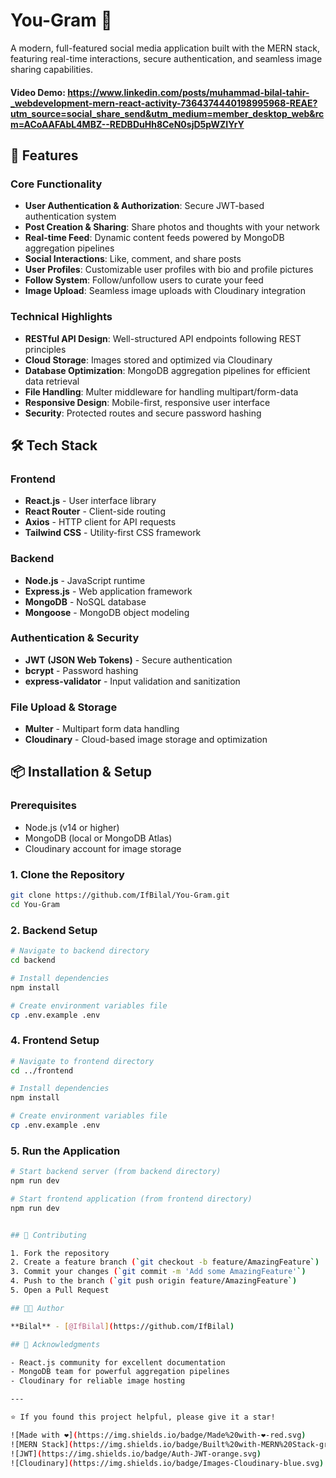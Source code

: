# You-Gram 📸

A modern, full-featured social media application built with the MERN stack, featuring real-time interactions, secure authentication, and seamless image sharing capabilities.

#### Video Demo: https://www.linkedin.com/posts/muhammad-bilal-tahir-_webdevelopment-mern-react-activity-7364374440198995968-REAE?utm_source=social_share_send&utm_medium=member_desktop_web&rcm=ACoAAFAbL4MBZ--REDBDuHh8CeN0sjD5pWZIYrY

## 🚀 Features

### Core Functionality

- **User Authentication & Authorization**: Secure JWT-based authentication system
- **Post Creation & Sharing**: Share photos and thoughts with your network
- **Real-time Feed**: Dynamic content feeds powered by MongoDB aggregation pipelines
- **Social Interactions**: Like, comment, and share posts
- **User Profiles**: Customizable user profiles with bio and profile pictures
- **Follow System**: Follow/unfollow users to curate your feed
- **Image Upload**: Seamless image uploads with Cloudinary integration

### Technical Highlights

- **RESTful API Design**: Well-structured API endpoints following REST principles
- **Cloud Storage**: Images stored and optimized via Cloudinary
- **Database Optimization**: MongoDB aggregation pipelines for efficient data retrieval
- **File Handling**: Multer middleware for handling multipart/form-data
- **Responsive Design**: Mobile-first, responsive user interface
- **Security**: Protected routes and secure password hashing

## 🛠️ Tech Stack

### Frontend

- **React.js** - User interface library
- **React Router** - Client-side routing
- **Axios** - HTTP client for API requests
- **Tailwind CSS** - Utility-first CSS framework

### Backend

- **Node.js** - JavaScript runtime
- **Express.js** - Web application framework
- **MongoDB** - NoSQL database
- **Mongoose** - MongoDB object modeling

### Authentication & Security

- **JWT (JSON Web Tokens)** - Secure authentication
- **bcrypt** - Password hashing
- **express-validator** - Input validation and sanitization

### File Upload & Storage

- **Multer** - Multipart form data handling
- **Cloudinary** - Cloud-based image storage and optimization

## 📦 Installation & Setup

### Prerequisites

- Node.js (v14 or higher)
- MongoDB (local or MongoDB Atlas)
- Cloudinary account for image storage

### 1. Clone the Repository

```bash
git clone https://github.com/IfBilal/You-Gram.git
cd You-Gram
```

### 2. Backend Setup

```bash
# Navigate to backend directory
cd backend

# Install dependencies
npm install

# Create environment variables file
cp .env.example .env
```

### 4. Frontend Setup

```bash
# Navigate to frontend directory
cd ../frontend

# Install dependencies
npm install

# Create environment variables file
cp .env.example .env
```

### 5. Run the Application

```bash
# Start backend server (from backend directory)
npm run dev

# Start frontend application (from frontend directory)
npm run dev


## 🤝 Contributing

1. Fork the repository
2. Create a feature branch (`git checkout -b feature/AmazingFeature`)
3. Commit your changes (`git commit -m 'Add some AmazingFeature'`)
4. Push to the branch (`git push origin feature/AmazingFeature`)
5. Open a Pull Request

## 👨‍💻 Author

**Bilal** - [@IfBilal](https://github.com/IfBilal)

## 🙏 Acknowledgments

- React.js community for excellent documentation
- MongoDB team for powerful aggregation pipelines
- Cloudinary for reliable image hosting

---

⭐ If you found this project helpful, please give it a star!

![Made with ❤️](https://img.shields.io/badge/Made%20with-❤️-red.svg)
![MERN Stack](https://img.shields.io/badge/Built%20with-MERN%20Stack-green.svg)
![JWT](https://img.shields.io/badge/Auth-JWT-orange.svg)
![Cloudinary](https://img.shields.io/badge/Images-Cloudinary-blue.svg)
```
